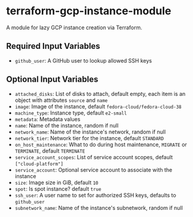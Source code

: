 # terraform-gcp-instance-module

A module for lazy GCP instance creation via Terraform.

## Required Input Variables

* `github_user`: A GitHub user to lookup allowed SSH keys

## Optional Input Variables

* `attached_disks`: List of disks to attach, default empty, each item is an object with attributes `source` and `name`
* `image`: Image of the instance, default `fedora-cloud/fedora-cloud-38`
* `machine_type`: Instance type, default `e2-small`
* `metadata`: Metadata values
* `name`: Name of the instance, random if null
* `network_name`: Name of the instance's network, random if null
* `network_tier`: Network tier for the instance, default `STANDARD`
* `on_host_maintenance`: What to do during host maintenance, `MIGRATE` or `TERMINATE`, default `TERMINATE`
* `service_account_scopes`: List of service account scopes, default `["cloud-platform"]`
* `service_account`: Optional service account to associate with the instance
* `size`: Image size in GiB, default `10`
* `spot`: Is spot instance? default `true`
* `ssh_user`: A user name to set for authorized SSH keys, defaults to `github_user`
* `subnetwork_name`: Name of the instance's subnetwork, random if null
